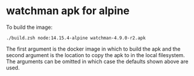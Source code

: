 # watchman apk for alpine

To build the image:

```
./build.zsh node:14.15.4-alpine watchman-4.9.0-r2.apk
```

The first argument is the docker image in which to build the apk and the second argument is the location to copy the apk to in the local filesystem. The arguments can be omitted in which case the defaults shown above are used.
